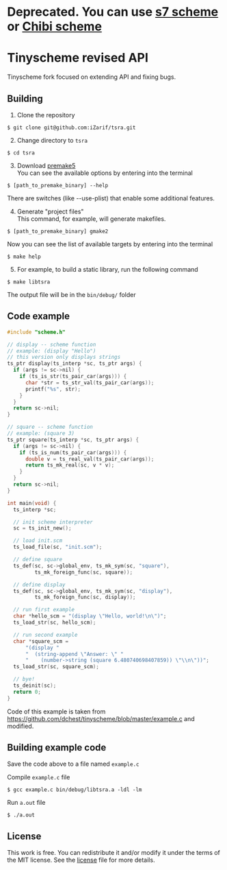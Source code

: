 # Deprecated. You can use [s7 scheme](https://ccrma.stanford.edu/software/snd/snd/s7.html) or [Chibi scheme](https://github.com/ashinn/chibi-scheme)

# Tinyscheme revised API
Tinyscheme fork focused on extending API and fixing bugs. 

## Building
1) Clone the repository
```
$ git clone git@github.com:iZarif/tsra.git
``` 

2) Change directory to `tsra`
```
$ cd tsra
```

3) Download [premake5](https://premake.github.io/download.html#v5)  
You can see the available options by entering into the terminal
```
$ [path_to_premake_binary] --help
```

There are switches (like --use-plist) that enable some additional features.

4) Generate "project files"  
This command, for example, will generate makefiles.
```
$ [path_to_premake_binary] gmake2
```

Now you can see the list of available targets by entering into the terminal
```
$ make help
```
5) For example, to build a static library, run the following command
```
$ make libtsra
```

The output file will be in the `bin/debug/` folder

## Code example
```C
#include "scheme.h"

// display -- scheme function
// example: (display "Hello")
// this version only displays strings
ts_ptr display(ts_interp *sc, ts_ptr args) {
  if (args != sc->nil) {
    if (ts_is_str(ts_pair_car(args))) {
      char *str = ts_str_val(ts_pair_car(args));
      printf("%s", str);
    }
  }
  return sc->nil;
}

// square -- scheme function
// example: (square 3)
ts_ptr square(ts_interp *sc, ts_ptr args) {
  if (args != sc->nil) {
    if (ts_is_num(ts_pair_car(args))) {
      double v = ts_real_val(ts_pair_car(args));
      return ts_mk_real(sc, v * v);
    }
  }
  return sc->nil;
}

int main(void) {
  ts_interp *sc;

  // init scheme interpreter
  sc = ts_init_new();

  // load init.scm
  ts_load_file(sc, "init.scm");

  // define square
  ts_def(sc, sc->global_env, ts_mk_sym(sc, "square"),
         ts_mk_foreign_func(sc, square));

  // define display
  ts_def(sc, sc->global_env, ts_mk_sym(sc, "display"),
         ts_mk_foreign_func(sc, display));

  // run first example
  char *hello_scm = "(display \"Hello, world!\n\")";
  ts_load_str(sc, hello_scm);

  // run second example
  char *square_scm =
      "(display "
      "  (string-append \"Answer: \" "
      "    (number->string (square 6.480740698407859)) \"\\n\"))";
  ts_load_str(sc, square_scm);

  // bye!
  ts_deinit(sc);
  return 0;
}
```

Code of this example is taken from https://github.com/dchest/tinyscheme/blob/master/example.c and modified.

## Building example code
Save the code above to a file named `example.c`

Compile `example.c` file
```
$ gcc example.c bin/debug/libtsra.a -ldl -lm
```  

Run `a.out` file  
```
$ ./a.out
```  

## License 
This work is free. You can redistribute it and/or modify it under the
terms of the MIT license. See the [license](LICENSE) file for more details. 
